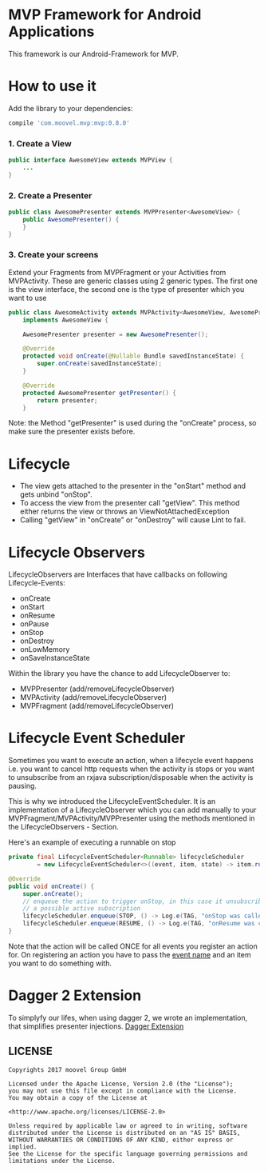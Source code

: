 # MVP Framework for Android Applications

This framework is our Android-Framework for MVP.

# How to use it

Add the library to your dependencies:

```gradle
compile 'com.moovel.mvp:mvp:0.8.0'
```

### 1. Create a View
```java
public interface AwesomeView extends MVPView {
    ...
}
```

### 2. Create a Presenter
```java
public class AwesomePresenter extends MVPPresenter<AwesomeView> {
    public AwesomePresenter() {
    }
}
```

### 3. Create your screens
Extend your Fragments from MVPFragment or your Activities from MVPActivity. These are
generic classes using 2 generic types. The first one is the view interface, the second one is
the type of presenter which you want to use

```java
public class AwesomeActivity extends MVPActivity<AwesomeView, AwesomePresenter>
    implements AwesomeView {

    AwesomePresenter presenter = new AwesomePresenter();

    @Override
    protected void onCreate(@Nullable Bundle savedInstanceState) {
        super.onCreate(savedInstanceState);
    }

    @Override
    protected AwesomePresenter getPresenter() {
        return presenter;
    }
```

Note: the Method "getPresenter" is used during the "onCreate" process, so make sure the presenter exists before.

# Lifecycle
* The view gets attached to the presenter in the "onStart" method and gets unbind "onStop".
* To access the view from the presenter call "getView". This method either returns the view or throws an ViewNotAttachedException
* Calling "getView" in "onCreate" or "onDestroy" will cause Lint to fail.
# Lifecycle Observers

LifecycleObservers are Interfaces that have callbacks on following Lifecycle-Events:

* onCreate
* onStart
* onResume
* onPause
* onStop
* onDestroy
* onLowMemory
* onSaveInstanceState

Within the library you have the chance to add LifecycleObserver to:
 * MVPPresenter (add/removeLifecycleObserver)
 * MVPActivity (add/removeLifecycleObserver)
 * MVPFragment (add/removeLifecycleObserver)

# Lifecycle Event Scheduler
Sometimes you want to execute an action, when a lifecycle event happens i.e. you want to cancel http requests when
the activity is stops or you want to unsubscribe from an rxjava subscription/disposable when the
activity is pausing.

This is why we introduced the LifecycleEventScheduler. It is an implementation of a LifecycleObserver which you can
add manually to your MVPFragment/MVPActivity/MVPPresenter using the methods mentioned in the
LifecycleObservers - Section.

Here's an example of executing a runnable on stop

```java
private final LifecycleEventScheduler<Runnable> lifecycleScheduler
        = new LifecycleEventScheduler<>((event, item, state) -> item.run());

@Override
public void onCreate() {
    super.onCreate();
    // enqueue the action to trigger onStop, in this case it unsubscribes from
    // a possible active subscription
    lifecycleScheduler.enqueue(STOP, () -> Log.e(TAG, "onStop was called"));
    lifecycleScheduler.enqueue(RESUME, () -> Log.e(TAG, "onResume was called"));
}
```

Note that the action will be called ONCE for all events you register an action for. On registering an action
you have to pass the [event name](mvp/src/main/java/com/moovel/mvp/lifecycle/LifecycleEvent.java) and an item you want to do something with.

# Dagger 2 Extension
To simplyfy our lifes, when using dagger 2, we wrote an implementation, that simplifies presenter injections.
[Dagger Extension](mvp-dagger/)

## LICENSE

```
Copyrights 2017 moovel Group GmbH

Licensed under the Apache License, Version 2.0 (the "License");
you may not use this file except in compliance with the License.
You may obtain a copy of the License at

<http://www.apache.org/licenses/LICENSE-2.0>

Unless required by applicable law or agreed to in writing, software
distributed under the License is distributed on an "AS IS" BASIS,
WITHOUT WARRANTIES OR CONDITIONS OF ANY KIND, either express or implied.
See the License for the specific language governing permissions and
limitations under the License.
```